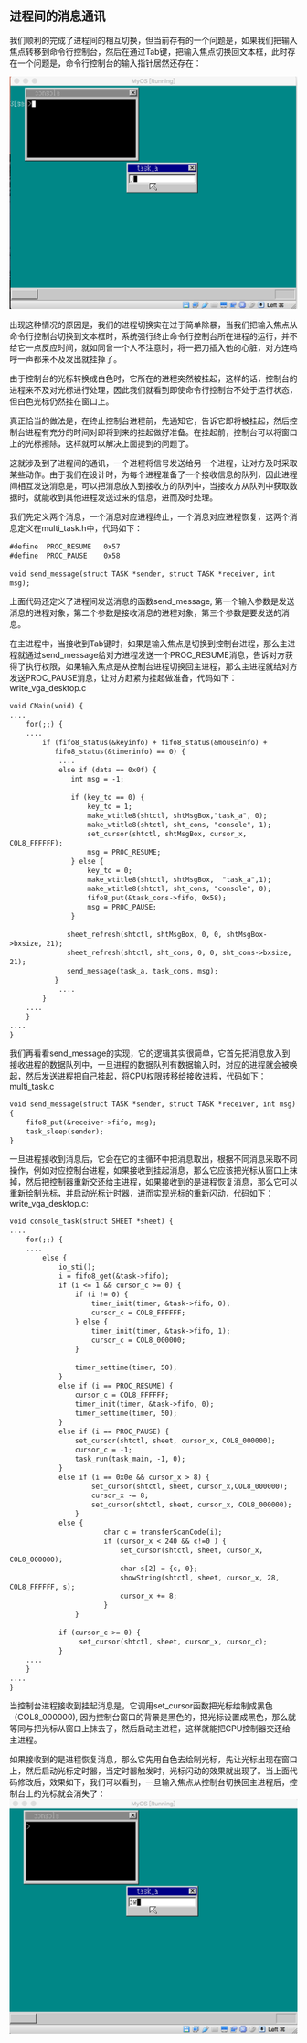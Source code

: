 ## 进程间的消息通讯



我们顺利的完成了进程间的相互切换，但当前存有的一个问题是，如果我们把输入焦点转移到命令行控制台，然后在通过Tab键，把输入焦点切换回文本框，此时存在一个问题是，命令行控制台的输入指针居然还存在：

![](img/20170301095626948.png)



出现这种情况的原因是，我们的进程切换实在过于简单除暴，当我们把输入焦点从命令行控制台切换到文本框时，系统强行终止命令行控制台所在进程的运行，并不给它一点反应时间，就如同曾一个人不注意时，将一把刀插入他的心脏，对方连呜呼一声都来不及发出就挂掉了。

由于控制台的光标转换成白色时，它所在的进程突然被挂起，这样的话，控制台的进程来不及对光标进行处理，因此我们就看到即使命令行控制台不处于运行状态，但白色光标仍然挂在窗口上。

真正恰当的做法是，在终止控制台进程前，先通知它，告诉它即将被挂起，然后控制台进程有充分的时间对即将到来的挂起做好准备。在挂起前，控制台可以将窗口上的光标擦除，这样就可以解决上面提到的问题了。

这就涉及到了进程间的通讯，一个进程将信号发送给另一个进程，让对方及时采取某些动作。由于我们在设计时，为每个进程准备了一个接收信息的队列，因此进程间相互发送消息是，可以把消息放入到接收方的队列中，当接收方从队列中获取数据时，就能收到其他进程发送过来的信息，进而及时处理。

我们先定义两个消息，一个消息对应进程终止，一个消息对应进程恢复，这两个消息定义在multi_task.h中，代码如下：

```
#define  PROC_RESUME   0x57
#define  PROC_PAUSE    0x58

void send_message(struct TASK *sender, struct TASK *receiver, int msg);

```

上面代码还定义了进程间发送消息的函数send_message, 第一个输入参数是发送消息的进程对象，第二个参数是接收消息的进程对象，第三个参数是要发送的消息。

在主进程中，当接收到Tab键时，如果是输入焦点是切换到控制台进程，那么主进程就通过send_message给对方进程发送一个PROC_RESUME消息，告诉对方获得了执行权限，如果输入焦点是从控制台进程切换回主进程，那么主进程就给对方发送PROC_PAUSE消息，让对方赶紧为挂起做准备，代码如下：
write_vga_desktop.c

```
void CMain(void) {
....
    for(;;) {
    ....
        if (fifo8_status(&keyinfo) + fifo8_status(&mouseinfo) +
           fifo8_status(&timerinfo) == 0) {
            ....
            else if (data == 0x0f) {
               int msg = -1;

               if (key_to == 0) {
                   key_to = 1;
                   make_wtitle8(shtctl, shtMsgBox,"task_a", 0);
                   make_wtitle8(shtctl, sht_cons, "console", 1);
                   set_cursor(shtctl, shtMsgBox, cursor_x, COL8_FFFFFF);  
                   msg = PROC_RESUME;
               } else {
                   key_to = 0;
                   make_wtitle8(shtctl, shtMsgBox,  "task_a",1);
                   make_wtitle8(shtctl, sht_cons, "console", 0);
                   fifo8_put(&task_cons->fifo, 0x58);
                   msg = PROC_PAUSE;
               }              

              sheet_refresh(shtctl, shtMsgBox, 0, 0, shtMsgBox->bxsize, 21);
              sheet_refresh(shtctl, sht_cons, 0, 0, sht_cons->bxsize, 21);
              send_message(task_a, task_cons, msg);
           }
            ....
        }
    ....
    }
....
}
```

我们再看看send_message的实现，它的逻辑其实很简单，它首先把消息放入到接收进程的数据队列中，一旦进程的数据队列有数据输入时，对应的进程就会被唤起，然后发送进程把自己挂起，将CPU权限转移给接收进程，代码如下：
multi_task.c

```
void send_message(struct TASK *sender, struct TASK *receiver, int msg) {
    fifo8_put(&receiver->fifo, msg);
    task_sleep(sender);
}
```

一旦进程接收到消息后，它会在它的主循环中把消息取出，根据不同消息采取不同操作，例如对应控制台进程，如果接收到挂起消息，那么它应该把光标从窗口上抹掉，然后把控制器重新交还给主进程，如果接收到的是进程恢复消息，那么它可以重新绘制光标，并启动光标计时器，进而实现光标的重新闪动，代码如下：
write_vga_desktop.c:

```
void console_task(struct SHEET *sheet) {
....
    for(;;) {
    ....
        else {
            io_sti();
            i = fifo8_get(&task->fifo);
            if (i <= 1 && cursor_c >= 0) {
                if (i != 0) {
                    timer_init(timer, &task->fifo, 0);
                    cursor_c = COL8_FFFFFF;
                } else {
                    timer_init(timer, &task->fifo, 1);
                    cursor_c = COL8_000000;
                }

                timer_settime(timer, 50);
            }  
            else if (i == PROC_RESUME) {
                cursor_c = COL8_FFFFFF;
                timer_init(timer, &task->fifo, 0);
                timer_settime(timer, 50);
            }
            else if (i == PROC_PAUSE) {
                set_cursor(shtctl, sheet, cursor_x, COL8_000000);
                cursor_c = -1;
                task_run(task_main, -1, 0);
            }
            else if (i == 0x0e && cursor_x > 8) {
                    set_cursor(shtctl, sheet, cursor_x,COL8_000000);
                    cursor_x -= 8;
                    set_cursor(shtctl, sheet, cursor_x, COL8_000000); 
                } 
            else {
                       char c = transferScanCode(i);
                       if (cursor_x < 240 && c!=0 ) {
                           set_cursor(shtctl, sheet, cursor_x, COL8_000000);
                           char s[2] = {c, 0};
                           showString(shtctl, sheet, cursor_x, 28, COL8_FFFFFF, s);
                           cursor_x += 8;
                       }
                }

            if (cursor_c >= 0) {
                 set_cursor(shtctl, sheet, cursor_x, cursor_c);
            } 
    ....
    }
....
}
```

当控制台进程接收到挂起消息是，它调用set_cursor函数把光标绘制成黑色（COL8_000000), 因为控制台窗口的背景是黑色的，把光标设置成黑色，那么就等同与把光标从窗口上抹去了，然后启动主进程，这样就能把CPU控制器交还给主进程。

如果接收到的是进程恢复消息，那么它先用白色去绘制光标，先让光标出现在窗口上，然后启动光标定时器，当定时器触发时，光标闪动的效果就出现了。当上面代码修改后，效果如下，我们可以看到，一旦输入焦点从控制台切换回主进程后，控制台上的光标就会消失了：
![](img/20170301102846839.png)